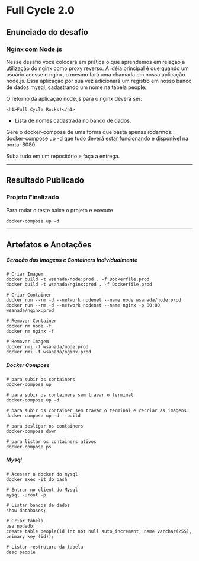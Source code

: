 # Full Cycle 2.0

## Enunciado do desafio

### Nginx com Node.js

Nesse desafio você colocará em prática o que aprendemos em relação a utilização do nginx como proxy reverso. A idéia principal é que quando um usuário acesse o nginx, o mesmo fará uma chamada em nossa aplicação node.js. Essa aplicação por sua vez adicionará um registro em nosso banco de dados mysql, cadastrando um nome na tabela people.

O retorno da aplicação node.js para o nginx deverá ser:

    <h1>Full Cycle Rocks!</h1>

- Lista de nomes cadastrada no banco de dados.

Gere o docker-compose de uma forma que basta apenas rodarmos: docker-compose up -d que tudo deverá estar funcionando e disponível na porta: 8080.

Suba tudo em um repositório e faça a entrega.

---

## Resultado Publicado

### Projeto Finalizado

Para rodar o teste baixe o projeto e execute

    docker-compose up -d

---

## Artefatos e Anotações

##### Geração das Imagens e Containers Individualmente

    # Criar Imagem
    docker build -t wsanada/node:prod . -f Dockerfile.prod
    docker build -t wsanada/nginx:prod . -f Dockerfile.prod

    # Criar Container
    docker run --rm -d --network nodenet --name node wsanada/node:prod
    docker run --rm -d --network nodenet --name nginx -p 80:80 wsanada/nginx:prod

    # Remover Container
    docker rm node -f
    docker rm nginx -f

    # Remover Imagem
    docker rmi -f wsanada/node:prod
    docker rmi -f wsanada/nginx:prod

##### Docker Compose

    # para subir os containers
    docker-compose up

    # para subir os containers sem travar o terminal
    docker-compose up -d

    # para subir os container sem travar o terminal e recriar as imagens
    docker-compose up -d --build

    # para desligar os containers
    docker-compose down

    # para listar os containers ativos
    docker-compose ps

##### Mysql

    # Acessar o docker do mysql
    docker exec -it db bash

    # Entrar no client do Mysql
    mysql -uroot -p

    # Listar bancos de dados
    show databases;

    # Criar tabela
    use nodedb;
    create table people(id int not null auto_increment, name varchar(255), primary key (id));

    # Listar restrutura da tabela
    desc people